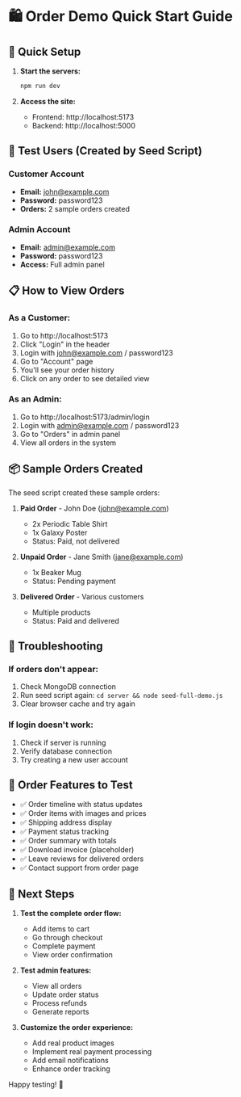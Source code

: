 # 🛍️ Order Demo Quick Start Guide

## 🚀 Quick Setup

1. **Start the servers:**
   ```bash
   npm run dev
   ```

2. **Access the site:**
   - Frontend: http://localhost:5173
   - Backend: http://localhost:5000

## 👤 Test Users (Created by Seed Script)

### Customer Account
- **Email:** john@example.com
- **Password:** password123
- **Orders:** 2 sample orders created

### Admin Account  
- **Email:** admin@example.com
- **Password:** password123
- **Access:** Full admin panel

## 📋 How to View Orders

### As a Customer:
1. Go to http://localhost:5173
2. Click "Login" in the header
3. Login with john@example.com / password123
4. Go to "Account" page
5. You'll see your order history
6. Click on any order to see detailed view

### As an Admin:
1. Go to http://localhost:5173/admin/login
2. Login with admin@example.com / password123
3. Go to "Orders" in admin panel
4. View all orders in the system

## 📦 Sample Orders Created

The seed script created these sample orders:

1. **Paid Order** - John Doe (john@example.com)
   - 2x Periodic Table Shirt
   - 1x Galaxy Poster
   - Status: Paid, not delivered

2. **Unpaid Order** - Jane Smith (jane@example.com)
   - 1x Beaker Mug
   - Status: Pending payment

3. **Delivered Order** - Various customers
   - Multiple products
   - Status: Paid and delivered

## 🔧 Troubleshooting

### If orders don't appear:
1. Check MongoDB connection
2. Run seed script again: `cd server && node seed-full-demo.js`
3. Clear browser cache and try again

### If login doesn't work:
1. Check if server is running
2. Verify database connection
3. Try creating a new user account

## 📱 Order Features to Test

- ✅ Order timeline with status updates
- ✅ Order items with images and prices
- ✅ Shipping address display
- ✅ Payment status tracking
- ✅ Order summary with totals
- ✅ Download invoice (placeholder)
- ✅ Leave reviews for delivered orders
- ✅ Contact support from order page

## 🎯 Next Steps

1. **Test the complete order flow:**
   - Add items to cart
   - Go through checkout
   - Complete payment
   - View order confirmation

2. **Test admin features:**
   - View all orders
   - Update order status
   - Process refunds
   - Generate reports

3. **Customize the order experience:**
   - Add real product images
   - Implement real payment processing
   - Add email notifications
   - Enhance order tracking

Happy testing! 🎉
